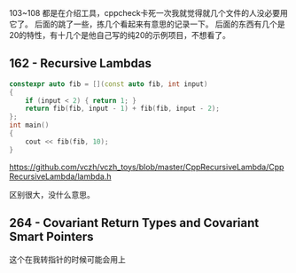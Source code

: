 103~108
都是在介绍工具，cppcheck卡死一次我就觉得就几个文件的人没必要用它了。
后面的跳了一些，拣几个看起来有意思的记录一下。
后面的东西有几个是20的特性，有十几个是他自己写的纯20的示例项目，不想看了。
## 162 - Recursive Lambdas

```cpp
constexpr auto fib = [](const auto fib, int input)
{
	if (input < 2) { return 1; }
	return fib(fib, input - 1) + fib(fib, input - 2);
};
int main()
{
	cout << fib(fib, 10);
}
```
https://github.com/vczh/vczh_toys/blob/master/CppRecursiveLambda/CppRecursiveLambda/lambda.h

区别很大，没什么意思。

## 264 - Covariant Return Types and Covariant Smart Pointers

这个在我转指针的时候可能会用上
